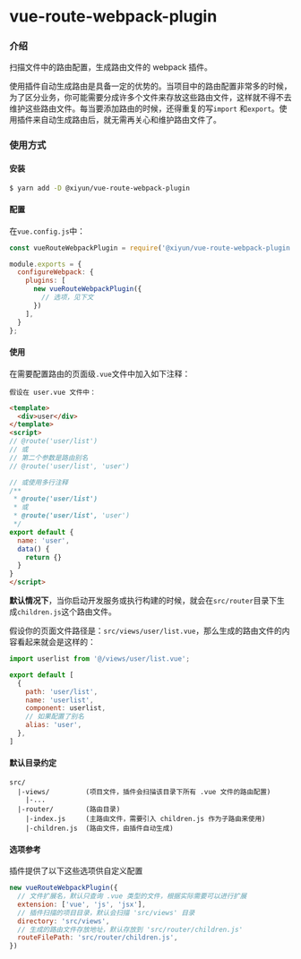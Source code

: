 # vue-route-webpack-plugin

### 介绍

扫描文件中的路由配置，生成路由文件的 webpack 插件。

使用插件自动生成路由是具备一定的优势的。当项目中的路由配置非常多的时候，为了区分业务，你可能需要分成许多个文件来存放这些路由文件，这样就不得不去维护这些路由文件。每当要添加路由的时候，还得重复的写`import` 和`export`。使用插件来自动生成路由后，就无需再关心和维护路由文件了。

### 使用方式

#### 安装
```bash
$ yarn add -D @xiyun/vue-route-webpack-plugin
```

#### 配置
在`vue.config.js`中：
```js
const vueRouteWebpackPlugin = require('@xiyun/vue-route-webpack-plugin');

module.exports = {
  configureWebpack: {
    plugins: [
      new vueRouteWebpackPlugin({
        // 选项，见下文
      })
    ],
  }
};
```

#### 使用
在需要配置路由的页面级`.vue`文件中加入如下注释：

`假设在 user.vue 文件中：`
```html
<template>
  <div>user</div>
</template>
<script>
// @route('user/list')
// 或
// 第二个参数是路由别名
// @route('user/list', 'user')

// 或使用多行注释
/**
 * @route('user/list')
 * 或
 * @route('user/list', 'user')
 */
export default {
  name: 'user',
  data() {
    return {}
  }
}
</script>
```

**默认情况下**，当你启动开发服务或执行构建的时候，就会在`src/router`目录下生成`children.js`这个路由文件。

假设你的页面文件路径是：`src/views/user/list.vue`，那么生成的路由文件的内容看起来就会是这样的：
```js
import userlist from '@/views/user/list.vue';

export default [
  {
    path: 'user/list',
    name: 'userlist',
    component: userlist,
    // 如果配置了别名
    alias: 'user',
  },
]
```

#### 默认目录约定

```
src/
  |-views/         (项目文件，插件会扫描该目录下所有 .vue 文件的路由配置)
    |-...
  |-router/        (路由目录)
    |-index.js     (主路由文件，需要引入 children.js 作为子路由来使用)
    |-children.js  (路由文件，由插件自动生成)
```

#### 选项参考

插件提供了以下这些选项供自定义配置
```js
new vueRouteWebpackPlugin({
  // 文件扩展名，默认只查询 .vue 类型的文件，根据实际需要可以进行扩展
  extension: ['vue', 'js', 'jsx'],
  // 插件扫描的项目目录，默认会扫描 'src/views' 目录
  directory: 'src/views',
  // 生成的路由文件存放地址，默认存放到 'src/router/children.js'
  routeFilePath: 'src/router/children.js',
})
```